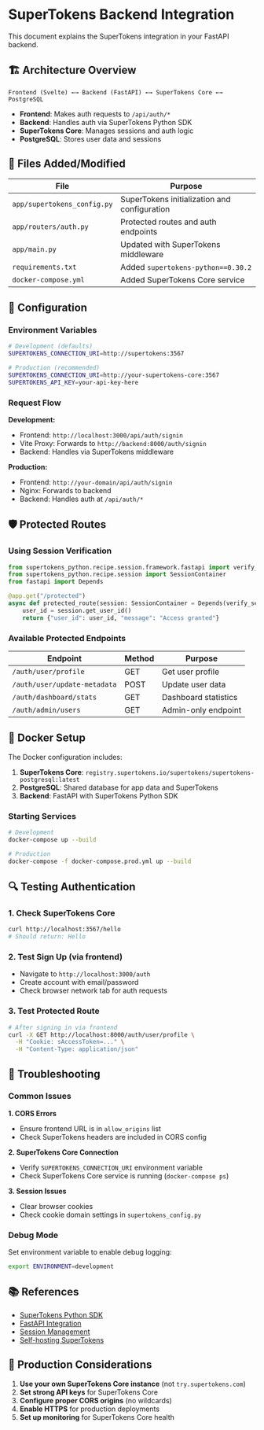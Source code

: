 # SuperTokens Backend Integration

This document explains the SuperTokens integration in your FastAPI backend.

## 🏗️ **Architecture Overview**

```
Frontend (Svelte) ←→ Backend (FastAPI) ←→ SuperTokens Core ←→ PostgreSQL
```

- **Frontend**: Makes auth requests to `/api/auth/*`
- **Backend**: Handles auth via SuperTokens Python SDK
- **SuperTokens Core**: Manages sessions and auth logic
- **PostgreSQL**: Stores user data and sessions

## 📁 **Files Added/Modified**

| File | Purpose |
|------|---------|
| `app/supertokens_config.py` | SuperTokens initialization and configuration |
| `app/routers/auth.py` | Protected routes and auth endpoints |
| `app/main.py` | Updated with SuperTokens middleware |
| `requirements.txt` | Added `supertokens-python==0.30.2` |
| `docker-compose.yml` | Added SuperTokens Core service |

## 🔧 **Configuration**

### Environment Variables

```bash
# Development (defaults)
SUPERTOKENS_CONNECTION_URI=http://supertokens:3567

# Production (recommended)
SUPERTOKENS_CONNECTION_URI=http://your-supertokens-core:3567
SUPERTOKENS_API_KEY=your-api-key-here
```

### Request Flow

**Development:**
- Frontend: `http://localhost:3000/api/auth/signin`
- Vite Proxy: Forwards to `http://backend:8000/auth/signin`
- Backend: Handles via SuperTokens middleware

**Production:**
- Frontend: `http://your-domain/api/auth/signin`
- Nginx: Forwards to backend
- Backend: Handles auth at `/api/auth/*`

## 🛡️ **Protected Routes**

### Using Session Verification

```python
from supertokens_python.recipe.session.framework.fastapi import verify_session
from supertokens_python.recipe.session import SessionContainer
from fastapi import Depends

@app.get("/protected")
async def protected_route(session: SessionContainer = Depends(verify_session())):
    user_id = session.get_user_id()
    return {"user_id": user_id, "message": "Access granted"}
```

### Available Protected Endpoints

| Endpoint | Method | Purpose |
|----------|--------|---------|
| `/auth/user/profile` | GET | Get user profile |
| `/auth/user/update-metadata` | POST | Update user data |
| `/auth/dashboard/stats` | GET | Dashboard statistics |
| `/auth/admin/users` | GET | Admin-only endpoint |

## 🐳 **Docker Setup**

The Docker configuration includes:

1. **SuperTokens Core**: `registry.supertokens.io/supertokens/supertokens-postgresql:latest`
2. **PostgreSQL**: Shared database for app data and SuperTokens
3. **Backend**: FastAPI with SuperTokens Python SDK

### Starting Services

```bash
# Development
docker-compose up --build

# Production
docker-compose -f docker-compose.prod.yml up --build
```

## 🔍 **Testing Authentication**

### 1. **Check SuperTokens Core**
```bash
curl http://localhost:3567/hello
# Should return: Hello
```

### 2. **Test Sign Up** (via frontend)
- Navigate to `http://localhost:3000/auth`
- Create account with email/password
- Check browser network tab for auth requests

### 3. **Test Protected Route**
```bash
# After signing in via frontend
curl -X GET http://localhost:8000/auth/user/profile \
  -H "Cookie: sAccessToken=..." \
  -H "Content-Type: application/json"
```

## 🚨 **Troubleshooting**

### Common Issues

**1. CORS Errors**
- Ensure frontend URL is in `allow_origins` list
- Check SuperTokens headers are included in CORS config

**2. SuperTokens Core Connection**
- Verify `SUPERTOKENS_CONNECTION_URI` environment variable
- Check SuperTokens Core service is running (`docker-compose ps`)

**3. Session Issues**
- Clear browser cookies
- Check cookie domain settings in `supertokens_config.py`

### Debug Mode

Set environment variable to enable debug logging:
```bash
export ENVIRONMENT=development
```

## 📚 **References**

- [SuperTokens Python SDK](https://supertokens.com/docs/quickstart/backend-setup)
- [FastAPI Integration](https://supertokens.com/docs/community/guides/fasapi-integration)
- [Session Management](https://supertokens.com/docs/additional-verification/session-verification/protect-api-routes)
- [Self-hosting SuperTokens](https://supertokens.com/docs/deployment/self-host-supertokens)

## 🔐 **Production Considerations**

1. **Use your own SuperTokens Core instance** (not `try.supertokens.com`)
2. **Set strong API keys** for SuperTokens Core
3. **Configure proper CORS origins** (no wildcards)
4. **Enable HTTPS** for production deployments
5. **Set up monitoring** for SuperTokens Core health
